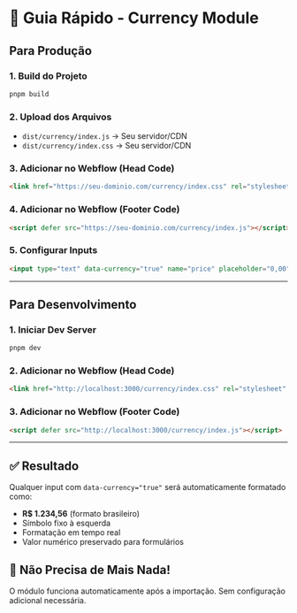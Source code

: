 # 🚀 Guia Rápido - Currency Module

## Para Produção

### 1. Build do Projeto
```bash
pnpm build
```

### 2. Upload dos Arquivos
- `dist/currency/index.js` → Seu servidor/CDN
- `dist/currency/index.css` → Seu servidor/CDN

### 3. Adicionar no Webflow (Head Code)
```html
<link href="https://seu-dominio.com/currency/index.css" rel="stylesheet" type="text/css"/>
```

### 4. Adicionar no Webflow (Footer Code)
```html
<script defer src="https://seu-dominio.com/currency/index.js"></script>
```

### 5. Configurar Inputs
```html
<input type="text" data-currency="true" name="price" placeholder="0,00">
```

---

## Para Desenvolvimento

### 1. Iniciar Dev Server
```bash
pnpm dev
```

### 2. Adicionar no Webflow (Head Code)
```html
<link href="http://localhost:3000/currency/index.css" rel="stylesheet" type="text/css"/>
```

### 3. Adicionar no Webflow (Footer Code)
```html
<script defer src="http://localhost:3000/currency/index.js"></script>
```

---

## ✅ Resultado

Qualquer input com `data-currency="true"` será automaticamente formatado como:
- **R$ 1.234,56** (formato brasileiro)
- Símbolo fixo à esquerda
- Formatação em tempo real
- Valor numérico preservado para formulários

## 🔧 Não Precisa de Mais Nada!

O módulo funciona automaticamente após a importação. Sem configuração adicional necessária.
